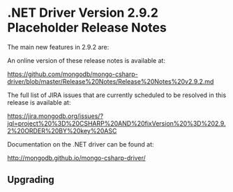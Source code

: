 # .NET Driver Version 2.9.2 Placeholder Release Notes

The main new features in 2.9.2 are:


An online version of these release notes is available at:

https://github.com/mongodb/mongo-csharp-driver/blob/master/Release%20Notes/Release%20Notes%20v2.9.2.md

The full list of JIRA issues that are currently scheduled to be resolved in this release is available at:

https://jira.mongodb.org/issues/?jql=project%20%3D%20CSHARP%20AND%20fixVersion%20%3D%202.9.2%20ORDER%20BY%20key%20ASC


Documentation on the .NET driver can be found at:

http://mongodb.github.io/mongo-csharp-driver/

## Upgrading


